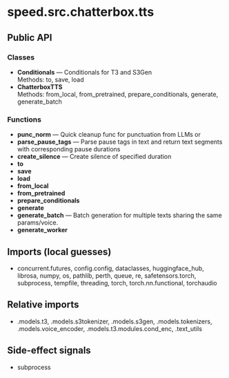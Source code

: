 # speed.src.chatterbox.tts

## Public API

### Classes
- **Conditionals** — Conditionals for T3 and S3Gen  
  Methods: to, save, load
- **ChatterboxTTS**  
  Methods: from_local, from_pretrained, prepare_conditionals, generate, generate_batch

### Functions
- **punc_norm** — Quick cleanup func for punctuation from LLMs or
- **parse_pause_tags** — Parse pause tags in text and return text segments with corresponding pause durations
- **create_silence** — Create silence of specified duration
- **to**
- **save**
- **load**
- **from_local**
- **from_pretrained**
- **prepare_conditionals**
- **generate**
- **generate_batch** — Batch generation for multiple texts sharing the same params/voice.
- **generate_worker**

## Imports (local guesses)
- concurrent.futures, config.config, dataclasses, huggingface_hub, librosa, numpy, os, pathlib, perth, queue, re, safetensors.torch, subprocess, tempfile, threading, torch, torch.nn.functional, torchaudio

## Relative imports
- .models.t3, .models.s3tokenizer, .models.s3gen, .models.tokenizers, .models.voice_encoder, .models.t3.modules.cond_enc, .text_utils

## Side-effect signals
- subprocess